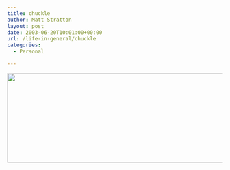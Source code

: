 ```yaml
---
title: chuckle
author: Matt Stratton
layout: post
date: 2003-06-20T10:01:00+00:00
url: /life-in-general/chuckle
categories:
  - Personal

---
```

<img src="https://www.dilbert.com/comics/dilbert/archive/images/dilbert2003024391620.gif" width="600" height="210" alt="" />